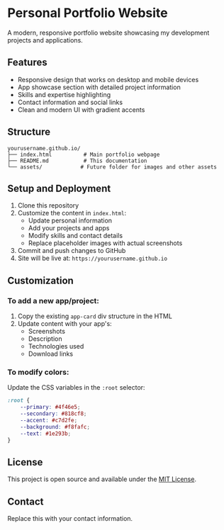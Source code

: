 # Personal Portfolio Website

A modern, responsive portfolio website showcasing my development projects and applications.

## Features

- Responsive design that works on desktop and mobile devices
- App showcase section with detailed project information
- Skills and expertise highlighting
- Contact information and social links
- Clean and modern UI with gradient accents

## Structure

```
yourusername.github.io/
├── index.html          # Main portfolio webpage
├── README.md           # This documentation
└── assets/            # Future folder for images and other assets
```

## Setup and Deployment

1. Clone this repository
2. Customize the content in `index.html`:
   - Update personal information
   - Add your projects and apps
   - Modify skills and contact details
   - Replace placeholder images with actual screenshots
3. Commit and push changes to GitHub
4. Site will be live at: `https://yourusername.github.io`

## Customization

### To add a new app/project:
1. Copy the existing `app-card` div structure in the HTML
2. Update content with your app's:
   - Screenshots
   - Description
   - Technologies used
   - Download links

### To modify colors:
Update the CSS variables in the `:root` selector:
```css
:root {
    --primary: #4f46e5;
    --secondary: #818cf8;
    --accent: #c7d2fe;
    --background: #f8fafc;
    --text: #1e293b;
}
```

## License

This project is open source and available under the [MIT License](LICENSE).

## Contact

Replace this with your contact information.